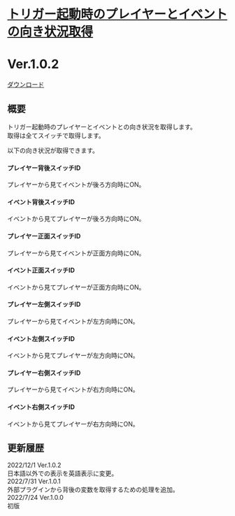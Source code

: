 # [トリガー起動時のプレイヤーとイベントの向き状況取得](https://raw.githubusercontent.com/nuun888/MZ/master/NUUN_EventPlayerDirection.js)
# Ver.1.0.2
[ダウンロード](https://raw.githubusercontent.com/nuun888/MZ/master/NUUN_EventPlayerDirection.js)  

## 概要
トリガー起動時のプレイヤーとイベントとの向き状況を取得します。  
取得は全てスイッチで取得します。

以下の向き状況が取得できます。
#### プレイヤー背後スイッチID
プレイヤーから見てイベントが後ろ方向時にON。  

#### イベント背後スイッチID
イベントから見てプレイヤーが後ろ方向時にON。  

#### プレイヤー正面スイッチID
プレイヤーから見てイベントが正面方向時にON。  

#### イベント正面スイッチID
イベントから見てプレイヤーが正面方向時にON。  

#### プレイヤー左側スイッチID
プレイヤーから見てイベントが左方向時にON。  

#### イベント左側スイッチID
イベントから見てプレイヤーが左方向時にON。  

#### プレイヤー右側スイッチID
プレイヤーから見てイベントが右方向時にON。  

#### イベント右側スイッチID
イベントから見てプレイヤーが右方向時にON。  

## 更新履歴
2022/12/1 Ver.1.0.2  
日本語以外での表示を英語表示に変更。  
2022/7/31 Ver.1.0.1  
外部プラグインから背後の変数を取得するための処理を追加。  
2022/7/24 Ver.1.0.0  
初版  
